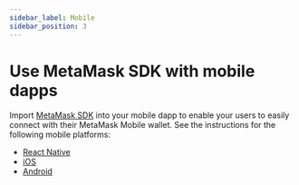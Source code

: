 ```yaml
---
sidebar_label: Mobile
sidebar_position: 3
---
```


# Use MetaMask SDK with mobile dapps

Import [MetaMask SDK](../../../../concepts/sdk/index.md) into your mobile dapp to enable your users
to easily connect with their MetaMask Mobile wallet.
See the instructions for the following mobile platforms:

- [React Native](../javascript/react-native.md)
- [iOS](ios.md)
- [Android](android.md)
